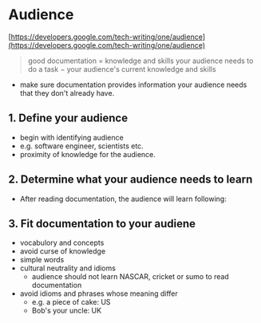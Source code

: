# Audience
[https://developers.google.com/tech-writing/one/audience](https://developers.google.com/tech-writing/one/audience)

>good documentation = knowledge and skills your audience needs to do a task − your audience's current knowledge and skills 

- make sure documentation provides information your audience needs that they don't already have.


## 1. Define your audience

- begin with identifying audience
- e.g. software engineer, scientists etc.
- proximity of knowledge for the audience.



## 2. Determine what your audience needs to learn

- After reading documentation, the audience will learn following:



## 3. Fit documentation to your audiene

- vocabulory and concepts
- avoid curse of knowledge
- simple words
- cultural neutrality and idioms
  - audience should not learn NASCAR, cricket or sumo to read documentation
- avoid idioms and phrases whose meaning differ
  - e.g. a piece of cake: US
  - Bob's your uncle: UK